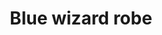 ---
layout: item
title: Blue wizard robe
item-id: 577
datatable: true
id: 577
name: "Blue wizard robe"
members: false
lowalch: 6
highalch: 9
examine: "I can do magic better in this."
monsters:
  - id: 3257
    name: "Wizard"
    members: false
    combat_level: 9
    wiki_url: "https://oldschool.runescape.wiki/w/Wizard"
    drops:
      - quantity: "1"
        rarity: 0.0546875
        drop_requirements: null
---